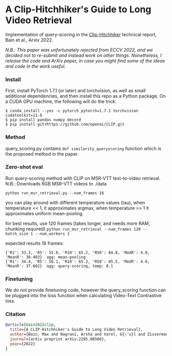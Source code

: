 # A Clip-Hitchhiker's Guide to Long Video Retrieval

Implementation of query-scoring in the [Clip-Hitchhiker](https://arxiv.org/abs/2205.08508) technical report, Bain et al., Arxiv 2022.


*N.B.: This paper was unfortunately rejected from ECCV 2022, and we decided not to re-submit and instead work on other things. Nonetheless, I release the code and ArXiv paper, in case you might find some of the ideas and code in the work useful.*


### Install

First, install PyTorch 1.7.1 (or later) and torchvision, as well as small additional dependencies, and then install this repo as a Python package. On a CUDA GPU machine, the following will do the trick:

```
$ conda install --yes -c pytorch pytorch=1.7.1 torchvision cudatoolkit=11.0
$ pip install pandas numpy decord
$ pip install git+https://github.com/openai/CLIP.git
```
### Method
query_scoring.py contains `def similarity_queryscoring` function which is the proposed method in the paper.


### Zero-shot eval
Run query-scoring method with CLIP on MSR-VTT text-to-video retrieval.
N.B.: Downloads 6GB MSR-VTT videos to ./data

`python run_msr_retrieval.py --num_frames 16`

you can play around with different temperature values (tau), when temperature << 1, it approximates argmax, when temperature >> 1 it approximates uniform mean-pooling.

for best results, use 120 frames (takes longer, and needs more RAM, chunking required)
`python run_msr_retrieval --num_frames 120 --batch_size 1 --num_workers 1`

expected results 16 frames:

```
{'R1': 33.3, 'R5': 55.0, 'R10': 65.2, 'R50': 84.8, 'MedR': 4.0, 'MeanR': 38.403}  agg: mean-pooling
{'R1': 34.4, 'R5': 56.1, 'R10': 65.3, 'R50': 85.5, 'MedR': 4.0, 'MeanR': 37.602}  agg: query-scoring, temp: 0.1
```

### Finetuning
We do not provide finetuning code, however the query_scoring function can be plugged into the loss function when calculating Video-Text Contrastive loss.


### Citation

```bibtex
@article{bain2022clip,
  title={A CLIP-Hitchhiker's Guide to Long Video Retrieval},
  author={Bain, Max and Nagrani, Arsha and Varol, G{\"u}l and Zisserman, Andrew},
  journal={arXiv preprint arXiv:2205.08508},
  year={2022}
}
```
